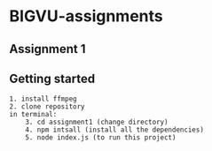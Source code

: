 # BIGVU-assignments
## Assignment 1
## Getting started
```
1. install ffmpeg
2. clone repository
in terminal:
    3. cd assignment1 (change directory)
    4. npm intsall (install all the dependencies)
    5. node index.js (to run this project)
```
### 

